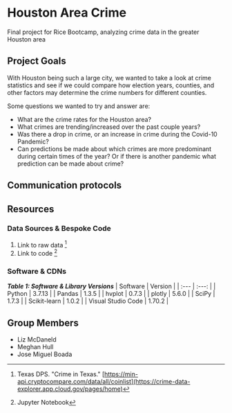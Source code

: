 # Houston Area Crime
Final project for Rice Bootcamp, analyzing crime data in the greater Houston area

## Project Goals
With Houston being such a large city, we wanted to take a look at crime statistics and see if we could compare how election years, counties, and other factors may determine the crime numbers for different counties. 

Some questions we wanted to try and answer are:
- What are the crime rates for the Houston area?
- What crimes are trending/increased over the past couple years?
- Was there a drop in crime, or an increase in crime during the Covid-10 Pandemic?
- Can predictions be made about which crimes are more predominant during certain times of the year? Or if there is another pandemic what prediction can be made about crime?

## Communication protocols 

## Resources
### Data Sources & Bespoke Code
1. Link to raw data [^1]
2. Link to code [^2]

[^1]: Texas DPS. "Crime in Texas." [https://min-api.cryptocompare.com/data/all/coinlist](https://crime-data-explorer.app.cloud.gov/pages/home)
[^2]: Jupyter Notebook

### Software & CDNs
***Table 1: Software & Library Versions***
| Software | Version |
| :--- | :---: |
| Python | 3.7.13 |
| Pandas | 1.3.5 |
| hvplot | 0.7.3 |
| plotly | 5.6.0 |
| SciPy | 1.7.3 |
| Scikit-learn | 1.0.2 |
| Visual Studio Code | 1.70.2 |

## Group Members 
- Liz McDaneld
- Meghan Hull
- Jose Miguel Boada
